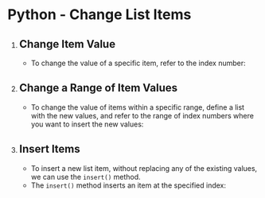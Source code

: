 # Python - Change List Items
<!DOCTYPE html>
<html>
<body>
    <ol>
        <li>
            <h2>Change Item Value</h2>
            <ul>
                <li>To change the value of a specific item, refer to the index number:</li>
            </ul>
        </li>
        <li>
            <h2>Change a Range of Item Values</h2>
            <ul>
                <li>To change the value of items within a specific range, define a list with the new values, and refer to the range of index numbers where you want to insert the new values:</li>
            </ul>
        </li>
        <li>
            <h2>Insert Items</h2>
            <ul>
                <li>To insert a new list item, without replacing any of the existing values, we can use the <code>insert()</code> method.</li>
                <li>The <code>insert()</code> method inserts an item at the specified index:</li>
            </ul>
        </li>
    </ol>
</body>
</html>
